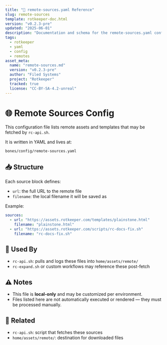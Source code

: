 ```yaml
---
title: "📡 remote-sources.yaml Reference"
slug: remote-sources
template: rotkeeper-doc.html
version: "v0.2.3-pre"
updated: "2025-06-01"
description: "Documentation and schema for the remote-sources.yaml configuration file used by rc-fetch and other rituals."
tags:
  - rotkeeper
  - yaml
  - config
  - remotes
asset_meta:
  name: "remote-sources.md"
  version: "v0.2.3-pre"
  author: "Filed Systems"
  project: "Rotkeeper"
  tracked: true
  license: "CC-BY-SA-4.2-unreal"
---
```


<!-- asset-meta: { name: "remote-sources.md", version: "v0.2.2" } -->

# 🌐 Remote Sources Config

This configuration file lists remote assets and templates that may be fetched by `rc-api.sh`.

It is written in YAML and lives at:

```
bones/config/remote-sources.yaml
```

## 📥 Structure

Each source block defines:
- `url`: the full URL to the remote file
- `filename`: the local filename it will be saved as

Example:

```yaml
sources:
  - url: "https://assets.rotkeeper.com/templates/plainstone.html"
    filename: "plainstone.html"
  - url: "https://assets.rotkeeper.com/scripts/rc-docs-fix.sh"
    filename: "rc-docs-fix.sh"
```

## 🧪 Used By

- `rc-api.sh`: pulls and logs these files into `home/assets/remote/`
- `rc-expand.sh` or custom workflows may reference these post-fetch

## ⚠️ Notes

- This file is **local-only** and may be customized per environment.
- Files listed here are not automatically executed or rendered — they must be processed manually.

## 🧾 Related

- `rc-api.sh`: script that fetches these sources
- `home/assets/remote/`: destination for downloaded files